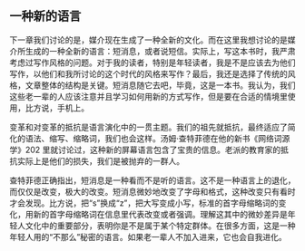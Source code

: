 ## 一种新的语言

下一章我们讨论的是，媒介现在生成了一种全新的文化。而在这里我想讨论的是媒介所生成的一种全新的语言：短消息，或者说短信。实际上，写这本书时，我严肃考虑过写作风格的问题。对于我的读者，特别是年轻读者，我是不是应该去为他们写作，以他们和我所讨论的这个时代的风格来写作？最后，我还是选择了传统的风格，文章整体的结构是关键。短消息随它去吧，毕竟，这是一本书。我认为，我们这些老一辈的人应该注意并且学习如何用新的方式写作，但是要在合适的情境里使用，比方说，手机上。

变革和对变革的抵抗是语言演化中的一贯主题。我们的祖先就抵抗，最终适应了简化的语法、缩写、缩略词，我们也会这样。汤姆·查特菲德在他的新书《网络词源学》202 里就讨论过，这种新的屏幕语言包含了宝贵的信息。老派的教育家的抵抗实际上是他们的损失，我们是被抛弃的一群人。

查特菲德正确指出，短消息是一种看而不是听的语言。这不是一种语言上的退化，而仅仅是改变，极大的改变。短消息微妙地改变了字母和格式，这种改变只有看时才会发现。比方说，把“s”换成“z”，把大写变成小写，标准的首字母缩略词的变化，用新的首字母缩略词在信息里代表改变或者强调。理解这其中的微妙差异是年轻人文化中的重要部分，表明你是不是属于某个特定群体。在很多方面，这是一种年轻人用的“不那么”秘密的语言。如果老一辈人不加入进来，它也会自我进化。